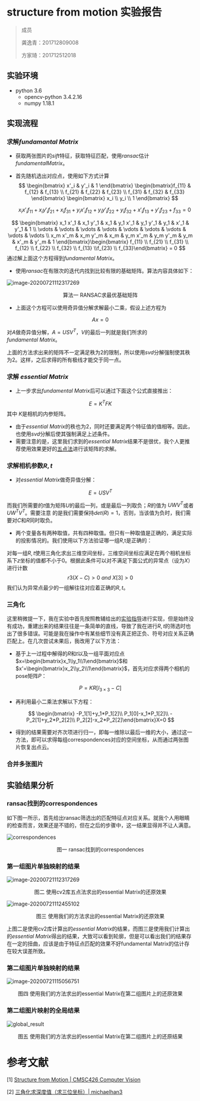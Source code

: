 # structure from motion 实验报告

> 成员
>
> 龚逸青：201712809008
>
> 方家琦：201712512018



## 实验环境

- python 3.6
  - opencv-python 3.4.2.16
  - numpy 1.18.1



## 实现流程

### 求解$fundamantal\ Matrix$

- 获取两张图片的$sift$特征，获取特征匹配，使用$ransac$估计$fundamental Matrix$。

- 首先随机选出对应点，使用如下方式计算
  $$
  \begin{bmatrix} x'_i & y'_i & 1 \end{bmatrix}
  \begin{bmatrix}f_{11} & f_{12} & f_{13} \\ f_{21} & f_{22} & f_{23} \\ f_{31} & f_{32} & f_{33} \end{bmatrix}
  \begin{bmatrix} x_i \\ y_i \\ 1 \end{bmatrix}
  $$

  $$
  \begin{equation}x_i x'_i f_{11} + x_i y'_i f_{21} + x_i f_{31} + y_i x'_i f_{12} + y_i y'_i f_{22} + y_i f_{32} +  x'_i f_{13} + y'_i f_{23} + f_{33}=0\end{equation}
  $$


$$
\begin{bmatrix} x_1 x'_1 & x_1 y'_1 & x_1 & y_1 x'_1 & y_1 y'_1 & y_1 &  x'_1 & y'_1 & 1 \\ \vdots & \vdots & \vdots & \vdots & \vdots & \vdots & \vdots & \vdots & \vdots \\ x_m x'_m & x_m y'_m & x_m & y_m x'_m & y_m y'_m & y_m &  x'_m & y'_m & 1 \end{bmatrix}\begin{bmatrix} f_{11} \\ f_{21} \\ f_{31} \\ f_{12} \\ f_{22} \\ f_{32} \\ f_{13} \\f_{23} \\ f_{33}\end{bmatrix} = 0
$$
  通过解上面这个方程得到$fundamental\ Matrix$。

- 使用$ransac$在有限次的迭代内找到比较有限的基础矩阵。算法内容具体如下：

![image-20200721112317269](doc/report.assets/ransac.png)

<center>算法一 RANSAC求最优基础矩阵</center>

- 上面这个方程可以使用奇异值分解求解最小二乘，假设上述方程为

$$
Ax=0
$$

对$A$做奇异值分解，$A = USV^T$，$V$的最后一列就是我们所求的$fundamental\ Matrix$。

上面的方法求出来的矩阵不一定满足秩为2的限制，所以使用$svd$分解强制使其秩为2。这样，之后求得的所有极线才能交于同一点。

### 求解 $essential\ Matrix$

* 上一步求出$fundamental\ Matrix$后可以通过下面这个公式直接推出：

$$
E=K^TFK
$$
其中 $K$是相机的内参矩阵。

* 由于$essential\ Matrix$的秩也为2，同时还要满足两个特征值的值相等。因此，也使用$svd$分解后使其强制满足上述条件。
* 需要注意的是，这里我们求到的$essential\ Matrix$结果不是很优，我个人更推荐使用效果更好的[五点法](http://users.cecs.anu.edu.au/~hongdong/new5pt_cameraREady_ver_1.pdf)进行该矩阵的求解。

### 求解相机参数$R,t$

* 对$essential\ Matrix$做奇异值分解：

$$
E=USV^T
$$

而我们所需要的$t$值为矩阵$U$的最后一列，或是最后一列取负；$R$的值为 $UWV^T$或者 $UW^TV^T$。需要注意		的是我们需要保持$det(R)=1$，否则，当该值为负时，我们需要对$C$和$R$同时取负。

* 两个变量各有两种取值，共有四种取值。但只有一种取值是正确的，满足实际的投影情况的。我们使用以下方法验证哪一组$R,$t是正确的：

对每一组$R,t$使用三角化求出三维空间坐标，三维空间坐标应满足在两个相机坐标系下$z$坐标的值都不小于0。根据此条件可以对不满足下面公式的异常点（设为$X$）进行计数
$$
{r3(X−C)>0\ {and} \ X[3]>0}
$$
我们认为异常点最少的一组解往往对应着正确的$R,t$。

### 三角化

这里稍微提一下，我在实验中首先按照教辅给出的[实验指导](doc\计算机视觉2020春_实验三.pdf)进行实现，但是始终没有成功，重建出来的结果往往是一条简单的直线，导致了我在进行$R,t$的筛选时也出了很多错误。可能是我在操作中有某些细节没有真正把正负、符号对应关系正确匹配上。在几次尝试未果后，我改用了以下方法：

* 基于上一过程中解得的$R$和$t$以及一组平面对应点$x=\begin{bmatrix}x_1\\y_1\\1\end{bmatrix}$和$x'=\begin{bmatrix}x_2\\y_2\\1\end{bmatrix}$，首先对应求得两个相机的pose矩阵$P$：

$$
P=KR[I_{3×3}−C]
$$

* 再利用最小二乘法求解以下方程：

$$
\begin{bmatrix} -P_1[1]+y_1*P_1[2]\\
				P_1[0]-x_1*P_1[2]\\
				-P_2[1]+y_2*P_2[2]\\
				P_2[2]-x_2*P_2[2]\end{bmatrix}X=0
$$

* 得到的结果需要对齐次项进行归一，即每一维除以最后一维的大小，通过这一方法，即可以求得每组correspondences对应的空间坐标，从而通过两张图片恢复出点云。

### 合并多张图片



## 实验结果分析

### ransac找到的correspondences

如下图一所示，首先给出ransac筛选出的匹配特征点对应关系。就我个人用眼睛的检查而言，效果还是不错的，但在之后的步骤中，这一结果显得并不让人满意。

![correspondences](doc/report.assets/correspondences.png)

<center>图一 ransac找到的correspondences</center>

### 第一组图片单独映射的结果

![image-20200721112317269](doc/report.assets/image-20200721112317269.png)

<center>图二 使用cv2库五点法求出的essential Matrix的还原效果</center>

![image-20200721112455102](doc/report.assets/image-20200721112455102.png)

<center>图三 使用我们的方法求出的essential Matrix的还原效果</center>

上图二是使用cv2库计算出的$essential\ Matrix$的结果，而图三是使用我们计算出的$essential\ Matrix$得出的结果，大致可以看到轮廓，但是可以看出我们的结果存在一定的扭曲，应该是由于特征点匹配的效果不好fundamental Matrix的估计存在较大误差所致。

### 第二组图片单独映射的结果

![image-20200721115056751](doc/report.assets/image-20200721115056751.png)

<center>图四 使用我们的方法求出的essential Matrix在第二组图片上的还原效果</center>

### 第二组图片映射的全局结果

![global_result](doc/report.assets/global_result.png)

<center>图五 使用我们的方法求出的essential Matrix在第二组图片上的还原结果</center>

# 参考文献

[1]  [Structure from Motion | CMSC426 Computer Vision](https://cmsc426.github.io/sfm/#featmatch)

[2]  [三角化求深度值（求三位坐标）| michaelhan3](https://blog.csdn.net/michaelhan3/article/details/89483148)
